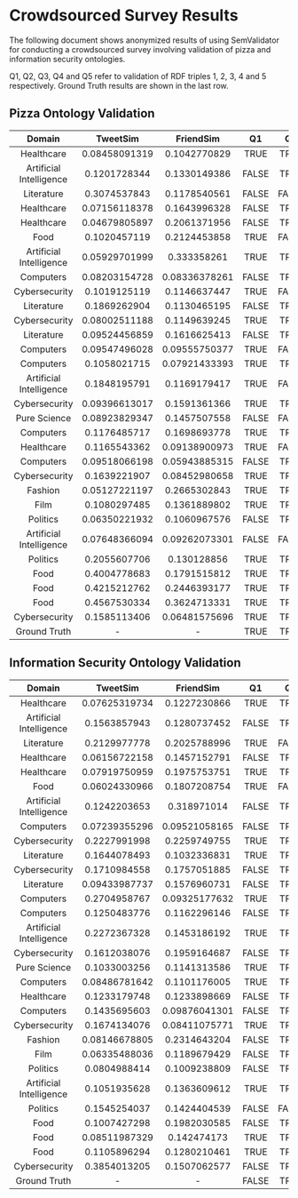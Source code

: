 # Crowdsourced Survey Results

The following document shows anonymized results of using SemValidator for conducting a crowdsourced survey involving validation of pizza and information security ontologies.

Q1, Q2, Q3, Q4 and Q5 refer to validation of RDF triples 1, 2, 3, 4 and 5 respectively. Ground Truth results are shown in the last row.

## Pizza Ontology Validation

|          Domain         	|    TweetSim   	|   FriendSim   	|   Q1  	|   Q2  	|   Q3  	|   Q4  	|   Q5  	|
|:-----------------------:	|:-------------:	|:-------------:	|:-----:	|:-----:	|:-----:	|:-----:	|:-----:	|
|        Healthcare       	| 0.08458091319 	|  0.1042770829 	|  TRUE 	|  TRUE 	|  TRUE 	| FALSE 	| FALSE 	|
| Artificial Intelligence 	|  0.1201728344 	|  0.1330149386 	| FALSE 	|  TRUE 	|  TRUE 	|  TRUE 	|  TRUE 	|
|        Literature       	|  0.3074537843 	|  0.1178540561 	| FALSE 	| FALSE 	|  TRUE 	| FALSE 	|  TRUE 	|
|        Healthcare       	| 0.07156118378 	|  0.1643996328 	| FALSE 	|  TRUE 	| FALSE 	| FALSE 	|  TRUE 	|
|        Healthcare       	| 0.04679805897 	|  0.2061371956 	| FALSE 	|  TRUE 	|  TRUE 	|  TRUE 	|  TRUE 	|
|           Food          	|  0.1020457119 	|  0.2124453858 	|  TRUE 	| FALSE 	|  TRUE 	| FALSE 	|  TRUE 	|
| Artificial Intelligence 	| 0.05929701999 	|  0.333358261  	|  TRUE 	|  TRUE 	|  TRUE 	| FALSE 	|  TRUE 	|
|        Computers        	| 0.08203154728 	| 0.08336378261 	| FALSE 	|  TRUE 	|  TRUE 	| FALSE 	|  TRUE 	|
|      Cybersecurity      	|  0.1019125119 	|  0.1146637447 	|  TRUE 	| FALSE 	|  TRUE 	| FALSE 	| FALSE 	|
|        Literature       	|  0.1869262904 	|  0.1130465195 	| FALSE 	|  TRUE 	|  TRUE 	| FALSE 	|  TRUE 	|
|      Cybersecurity      	| 0.08002511188 	|  0.1149639245 	|  TRUE 	|  TRUE 	|  TRUE 	| FALSE 	|  TRUE 	|
|        Literature       	| 0.09524456859 	|  0.1616625413 	| FALSE 	|  TRUE 	| FALSE 	| FALSE 	|  TRUE 	|
|        Computers        	| 0.09547496028 	| 0.09555750377 	|  TRUE 	| FALSE 	|  TRUE 	| FALSE 	| FALSE 	|
|        Computers        	|  0.1058021715 	| 0.07921433393 	|  TRUE 	|  TRUE 	|  TRUE 	|  TRUE 	|  TRUE 	|
| Artificial Intelligence 	|  0.1848195791 	|  0.1169179417 	|  TRUE 	| FALSE 	|  TRUE 	| FALSE 	| FALSE 	|
|      Cybersecurity      	| 0.09396613017 	|  0.1591361366 	|  TRUE 	|  TRUE 	|  TRUE 	| FALSE 	| FALSE 	|
|       Pure Science      	| 0.08923829347 	|  0.1457507558 	| FALSE 	| FALSE 	|  TRUE 	|  TRUE 	| FALSE 	|
|        Computers        	|  0.1176485717 	|  0.1698693778 	|  TRUE 	|  TRUE 	|  TRUE 	| FALSE 	|  TRUE 	|
|        Healthcare       	|  0.1165543362 	| 0.09138900973 	|  TRUE 	| FALSE 	|  TRUE 	| FALSE 	|  TRUE 	|
|        Computers        	| 0.09518066198 	| 0.05943885315 	| FALSE 	|  TRUE 	|  TRUE 	|  TRUE 	| FALSE 	|
|      Cybersecurity      	|  0.1639221907 	| 0.08452980658 	|  TRUE 	|  TRUE 	|  TRUE 	|  TRUE 	|  TRUE 	|
|         Fashion         	| 0.05127221197 	|  0.2665302843 	|  TRUE 	|  TRUE 	|  TRUE 	| FALSE 	|  TRUE 	|
|           Film          	|  0.1080297485 	|  0.1361889802 	|  TRUE 	|  TRUE 	|  TRUE 	| FALSE 	| FALSE 	|
|         Politics        	| 0.06350221932 	|  0.1060967576 	| FALSE 	|  TRUE 	|  TRUE 	| FALSE 	|  TRUE 	|
| Artificial Intelligence 	| 0.07648366094 	| 0.09262073301 	| FALSE 	| FALSE 	|  TRUE 	| FALSE 	| FALSE 	|
|         Politics        	|  0.2055607706 	|  0.130128856  	|  TRUE 	|  TRUE 	|  TRUE 	|  TRUE 	|  TRUE 	|
|           Food          	|  0.4004778683 	|  0.1791515812 	|  TRUE 	|  TRUE 	|  TRUE 	|  TRUE 	|  TRUE 	|
|           Food          	|  0.4215212762 	|  0.2446393177 	|  TRUE 	|  TRUE 	|  TRUE 	| FALSE 	|  TRUE 	|
|           Food          	|  0.4567530334 	|  0.3624713331 	|  TRUE 	|  TRUE 	|  TRUE 	| FALSE 	|  TRUE 	|
|      Cybersecurity      	|  0.1585113406 	| 0.06481575696 	|  TRUE 	|  TRUE 	|  TRUE 	| FALSE 	|  TRUE 	|
|       Ground Truth      	|       -       	|       -       	|  TRUE 	|  TRUE 	|  TRUE 	| FALSE 	|  TRUE 	|

## Information Security Ontology Validation


|          Domain         	|    TweetSim   	|   FriendSim   	|   Q1  	|   Q2  	|   Q3  	|   Q4  	|   Q5  	|
|:-----------------------:	|:-------------:	|:-------------:	|:-----:	|:-----:	|:-----:	|:-----:	|:-----:	|
|        Healthcare       	| 0.07625319734 	|  0.1227230866 	|  TRUE 	|  TRUE 	| FALSE 	|  TRUE 	| FALSE 	|
| Artificial Intelligence 	|  0.1563857943 	|  0.1280737452 	| FALSE 	|  TRUE 	| FALSE 	|  TRUE 	|  TRUE 	|
|        Literature       	|  0.2129977778 	|  0.2025788996 	|  TRUE 	| FALSE 	| FALSE 	|  TRUE 	| FALSE 	|
|        Healthcare       	| 0.06156722158 	|  0.1457152791 	| FALSE 	|  TRUE 	|  TRUE 	| FALSE 	| FALSE 	|
|        Healthcare       	| 0.07919750959 	|  0.1975753751 	|  TRUE 	|  TRUE 	| FALSE 	|  TRUE 	|  TRUE 	|
|           Food          	| 0.06024330966 	|  0.1807208754 	|  TRUE 	| FALSE 	| FALSE 	| FALSE 	|  TRUE 	|
| Artificial Intelligence 	|  0.1242203653 	|  0.318971014  	| FALSE 	|  TRUE 	| FALSE 	| FALSE 	|  TRUE 	|
|        Computers        	| 0.07239355296 	| 0.09521058165 	| FALSE 	|  TRUE 	| FALSE 	|  TRUE 	| FALSE 	|
|      Cybersecurity      	|  0.2227991998 	|  0.2259749755 	|  TRUE 	|  TRUE 	|  TRUE 	|  TRUE 	|  TRUE 	|
|        Literature       	|  0.1644078493 	|  0.1032336831 	|  TRUE 	|  TRUE 	|  TRUE 	|  TRUE 	| FALSE 	|
|      Cybersecurity      	|  0.1710984558 	|  0.1757051885 	| FALSE 	|  TRUE 	|  TRUE 	|  TRUE 	| FALSE 	|
|        Literature       	| 0.09433987737 	|  0.1576960731 	| FALSE 	|  TRUE 	| FALSE 	|  TRUE 	|  TRUE 	|
|        Computers        	|  0.2704958767 	| 0.09325177632 	|  TRUE 	|  TRUE 	|  TRUE 	| FALSE 	|  TRUE 	|
|        Computers        	|  0.1250483776 	|  0.1162296146 	| FALSE 	|  TRUE 	|  TRUE 	|  TRUE 	|  TRUE 	|
| Artificial Intelligence 	|  0.2272367328 	|  0.1453186192 	|  TRUE 	|  TRUE 	| FALSE 	| FALSE 	| FALSE 	|
|      Cybersecurity      	|  0.1612038076 	|  0.1959164687 	| FALSE 	|  TRUE 	| FALSE 	|  TRUE 	| FALSE 	|
|       Pure Science      	|  0.1033003256 	|  0.1141313586 	|  TRUE 	|  TRUE 	| FALSE 	|  TRUE 	| FALSE 	|
|        Computers        	| 0.08486781642 	|  0.1101176005 	|  TRUE 	|  TRUE 	|  TRUE 	|  TRUE 	| FALSE 	|
|        Healthcare       	|  0.1233179748 	|  0.1233898669 	| FALSE 	|  TRUE 	| FALSE 	|  TRUE 	| FALSE 	|
|        Computers        	|  0.1435695603 	| 0.09876041301 	| FALSE 	|  TRUE 	|  TRUE 	| FALSE 	|  TRUE 	|
|      Cybersecurity      	|  0.1674134076 	| 0.08411075771 	|  TRUE 	|  TRUE 	|  TRUE 	|  TRUE 	| FALSE 	|
|         Fashion         	| 0.08146678805 	|  0.2314643204 	| FALSE 	|  TRUE 	|  TRUE 	|  TRUE 	|  TRUE 	|
|           Film          	| 0.06335488036 	|  0.1189679429 	| FALSE 	|  TRUE 	| FALSE 	|  TRUE 	| FALSE 	|
|         Politics        	|  0.0804988414 	|  0.1009238809 	| FALSE 	|  TRUE 	|  TRUE 	| FALSE 	|  TRUE 	|
| Artificial Intelligence 	|  0.1051935628 	|  0.1363609612 	|  TRUE 	|  TRUE 	| FALSE 	|  TRUE 	|  TRUE 	|
|         Politics        	|  0.1545254037 	|  0.1424404539 	| FALSE 	| FALSE 	|  TRUE 	|  TRUE 	|  TRUE 	|
|           Food          	|  0.1007427298 	|  0.1982030585 	| FALSE 	|  TRUE 	|  TRUE 	|  TRUE 	|  TRUE 	|
|           Food          	| 0.08511987329 	|  0.142474173  	|  TRUE 	|  TRUE 	| FALSE 	|  TRUE 	|  TRUE 	|
|           Food          	|  0.1105896294 	|  0.1280210461 	|  TRUE 	|  TRUE 	|  TRUE 	|  TRUE 	| FALSE 	|
|      Cybersecurity      	|  0.3854013205 	|  0.1507062577 	| FALSE 	|  TRUE 	|  TRUE 	|  TRUE 	| FALSE 	|
|       Ground Truth      	|       -       	|       -       	| FALSE 	|  TRUE 	|  TRUE 	|  TRUE 	| FALSE 	|